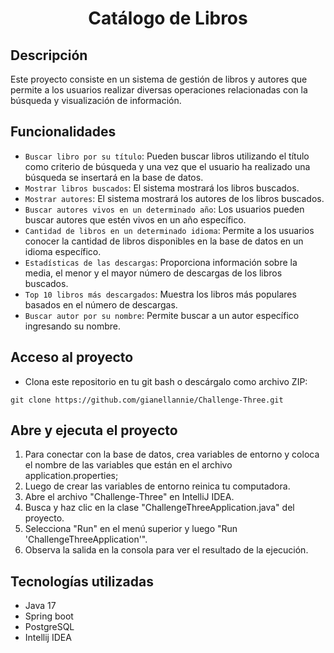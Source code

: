 <div align="center">
  
# Catálogo de Libros

</div>

## Descripción
Este proyecto consiste en un sistema de gestión de libros y autores que permite a los usuarios realizar diversas operaciones relacionadas con la búsqueda y visualización de información.

## Funcionalidades
- `Buscar libro por su título`: Pueden buscar libros utilizando el título como criterio de búsqueda y una vez que el usuario ha realizado una búsqueda se insertará en la base de datos.
- `Mostrar libros buscados`:   El sistema mostrará los libros buscados.
- `Mostrar autores`:   El sistema mostrará los autores de los libros buscados.
- `Buscar autores vivos en un determinado año`: Los usuarios pueden buscar autores que estén vivos en un año específico.
- `Cantidad de libros en un determinado idioma`: Permite a los usuarios conocer la cantidad de libros disponibles en la base de datos en un idioma específico.
- `Estadísticas de las descargas`: Proporciona información sobre la media, el menor y el mayor número de descargas de los libros buscados.
- `Top 10 libros más descargados`: Muestra los libros más populares basados en el número de descargas.
- `Buscar autor por su nombre`: Permite buscar a un autor específico ingresando su nombre.

## Acceso al proyecto
- Clona este repositorio en tu git bash o descárgalo como archivo ZIP:  
```
git clone https://github.com/gianellannie/Challenge-Three.git
```

## Abre y ejecuta el proyecto
1. Para conectar con la base de datos, crea variables de entorno y coloca el nombre de las variables que están en el archivo application.properties;
2. Luego de crear las variables de entorno reinica tu computadora.
3. Abre el archivo "Challenge-Three" en IntelliJ IDEA.
4. Busca y haz clic en la clase "ChallengeThreeApplication.java" del proyecto.
5. Selecciona "Run" en el menú superior y luego "Run 'ChallengeThreeApplication'".
6. Observa la salida en la consola para ver el resultado de la ejecución.

## Tecnologías utilizadas
- Java 17
- Spring boot
- PostgreSQL
- Intellij IDEA
